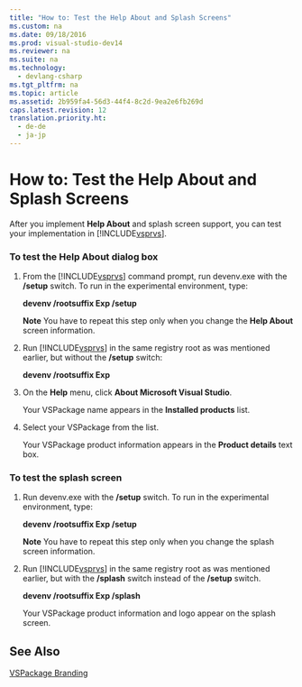 ```yaml
---
title: "How to: Test the Help About and Splash Screens"
ms.custom: na
ms.date: 09/18/2016
ms.prod: visual-studio-dev14
ms.reviewer: na
ms.suite: na
ms.technology: 
  - devlang-csharp
ms.tgt_pltfrm: na
ms.topic: article
ms.assetid: 2b959fa4-56d3-44f4-8c2d-9ea2e6fb269d
caps.latest.revision: 12
translation.priority.ht: 
  - de-de
  - ja-jp
---
```

# How to: Test the Help About and Splash Screens
After you implement **Help About** and splash screen support, you can test your implementation in [!INCLUDE[vsprvs](../vs140/includes/vsprvs_md.md)].  
  
### To test the Help About dialog box  
  
1.  From the [!INCLUDE[vsprvs](../vs140/includes/vsprvs_md.md)] command prompt, run devenv.exe with the **/setup** switch. To run in the experimental environment, type:  
  
     **devenv /rootsuffix Exp /setup**  
  
     **Note** You have to repeat this step only when you change the **Help About** screen information.  
  
2.  Run [!INCLUDE[vsprvs](../vs140/includes/vsprvs_md.md)] in the same registry root as was mentioned earlier, but without the **/setup** switch:  
  
     **devenv /rootsuffix Exp**  
  
3.  On  the **Help** menu, click **About Microsoft Visual Studio**.  
  
     Your VSPackage name appears in the **Installed products** list.  
  
4.  Select your VSPackage from the list.  
  
     Your VSPackage product information appears in the **Product details** text box.  
  
### To test the splash screen  
  
1.  Run devenv.exe with the **/setup** switch. To run in the experimental environment, type:  
  
     **devenv /rootsuffix Exp /setup**  
  
     **Note** You have to repeat this step only when you change the splash screen information.  
  
2.  Run [!INCLUDE[vsprvs](../vs140/includes/vsprvs_md.md)] in the same registry root as was mentioned earlier, but with the **/splash** switch instead of the **/setup** switch.  
  
     **devenv /rootsuffix Exp /splash**  
  
     Your VSPackage product information and logo appear on the splash screen.  
  
## See Also  
 [VSPackage Branding](../vs140/VSPackage-Branding.md)